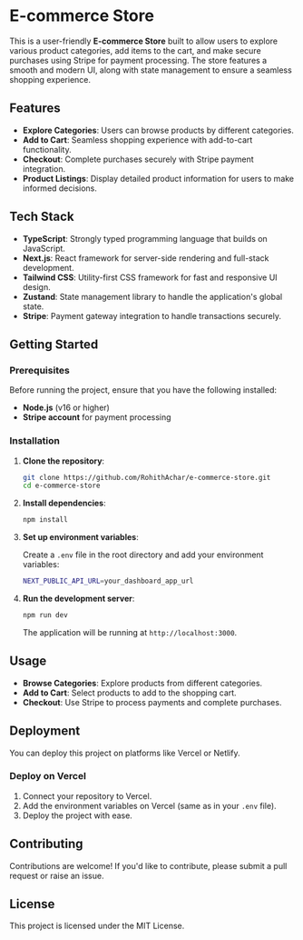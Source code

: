 # E-commerce Store

This is a user-friendly **E-commerce Store** built to allow users to explore various product categories, add items to the cart, and make secure purchases using Stripe for payment processing. The store features a smooth and modern UI, along with state management to ensure a seamless shopping experience.

## Features

- **Explore Categories**: Users can browse products by different categories.
- **Add to Cart**: Seamless shopping experience with add-to-cart functionality.
- **Checkout**: Complete purchases securely with Stripe payment integration.
- **Product Listings**: Display detailed product information for users to make informed decisions.

## Tech Stack

- **TypeScript**: Strongly typed programming language that builds on JavaScript.
- **Next.js**: React framework for server-side rendering and full-stack development.
- **Tailwind CSS**: Utility-first CSS framework for fast and responsive UI design.
- **Zustand**: State management library to handle the application's global state.
- **Stripe**: Payment gateway integration to handle transactions securely.

## Getting Started

### Prerequisites

Before running the project, ensure that you have the following installed:

- **Node.js** (v16 or higher)
- **Stripe account** for payment processing

### Installation

1. **Clone the repository**:
   ```bash
   git clone https://github.com/RohithAchar/e-commerce-store.git
   cd e-commerce-store
   ```

2. **Install dependencies**:
   ```bash
   npm install
   ```

3. **Set up environment variables**:

   Create a `.env` file in the root directory and add your environment variables:

   ```bash
   NEXT_PUBLIC_API_URL=your_dashboard_app_url
   ```

4. **Run the development server**:

   ```bash
   npm run dev
   ```

   The application will be running at `http://localhost:3000`.

## Usage

- **Browse Categories**: Explore products from different categories.
- **Add to Cart**: Select products to add to the shopping cart.
- **Checkout**: Use Stripe to process payments and complete purchases.

## Deployment

You can deploy this project on platforms like Vercel or Netlify.

### Deploy on Vercel

1. Connect your repository to Vercel.
2. Add the environment variables on Vercel (same as in your `.env` file).
3. Deploy the project with ease.

## Contributing

Contributions are welcome! If you'd like to contribute, please submit a pull request or raise an issue.

## License

This project is licensed under the MIT License.
